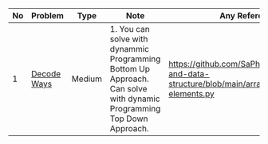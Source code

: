 No|Problem| Type| Note| Any Reference| Related
| -------------| ------------- | ------------- |------------- |------------- |------------- |
1|[Decode Ways](https://leetcode.com/problems/decode-ways/)|Medium|1. You can solve with dynammic Programming Bottom Up Approach. <br> Can solve with dynamic Programming Top Down Approach.|https://github.com/SaPhyoThuHtet/algos-and-data-structure/blob/main/array/basics/remove-elements.py|Decode ways2
